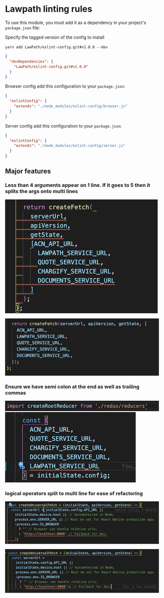 # Lawpath linting rules

To use this module, you must add it as a dependency in your project's `package.json` file:

Specify the tagged version of the config to install

`yarn add LawPath/eslint-config.git#v1.0.0 --dev`

```json
{
  "devDependencies": {
    "LawPath/eslint-config.git#v1.0.0"
  }
}
```

Browser config add this configuration to your `package.json`:

```json
{
  "eslintConfig": {
    "extends": "./node_modules/eslint-config/browser.js"
  }
}
```

Server config add this configuration to your `package.json`:

```json
{
  "eslintConfig": {
    "extends": "./node_modules/eslint-config/server.js"
  }
}
```

## Major features

### Less than 4 arguments appear on 1 line. If it goes to 5 then it splits the args onto multi lines

![test](./assets/2.png)

![test](./assets/1.png)

### Ensure we have semi colon at the end as well as trailing commas

![test](./assets/3.png)
![test](./assets/6.png)


### logical operators split to multi line for ease of refactoring
![test](./assets/4.png)

![test](./assets/5.png)